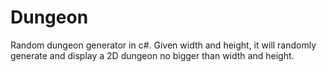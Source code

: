 Dungeon
=======
Random dungeon generator in c#. Given width and height, it will randomly generate and display a 2D dungeon no bigger
than width and height. 
